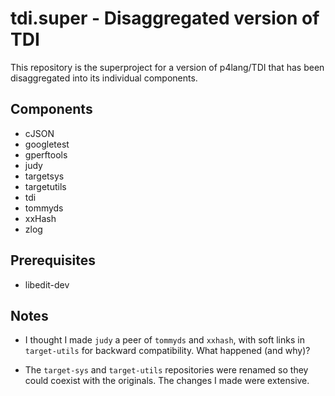 # tdi.super - Disaggregated version of TDI

This repository is the superproject for a version of p4lang/TDI
that has been disaggregated into its individual components.

## Components

- cJSON
- googletest
- gperftools
- judy
- targetsys
- targetutils
- tdi
- tommyds
- xxHash
- zlog

## Prerequisites

- libedit-dev

## Notes

- I thought I made `judy` a peer of `tommyds` and `xxhash`,
  with soft links in `target-utils` for backward compatibility.
  What happened (and why)?

- The `target-sys` and `target-utils` repositories were renamed
  so they could coexist with the originals. The changes I made
  were extensive.
